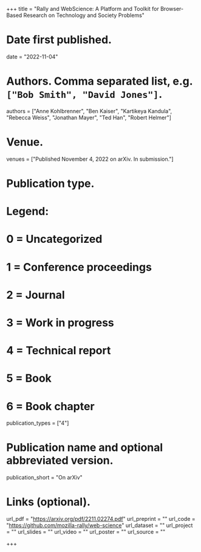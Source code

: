+++
title = "Rally and WebScience: A Platform and Toolkit for Browser-Based Research on Technology and Society Problems"

# Date first published.
date = "2022-11-04"

# Authors. Comma separated list, e.g. `["Bob Smith", "David Jones"]`.
authors = ["Anne Kohlbrenner", "Ben Kaiser", "Kartikeya Kandula", "Rebecca Weiss", "Jonathan Mayer", "Ted Han", "Robert Helmer"]

# Venue.
venues = ["Published November 4, 2022 on arXiv. In submission."]

# Publication type.
# Legend:
# 0 = Uncategorized
# 1 = Conference proceedings
# 2 = Journal
# 3 = Work in progress
# 4 = Technical report
# 5 = Book
# 6 = Book chapter
publication_types = ["4"]

# Publication name and optional abbreviated version.
publication_short = "On arXiv"

# Links (optional).
url_pdf = "https://arxiv.org/pdf/2211.02274.pdf"
url_preprint = ""
url_code = "https://github.com/mozilla-rally/web-science"
url_dataset = ""
url_project = ""
url_slides = ""
url_video = ""
url_poster = ""
url_source = ""

+++